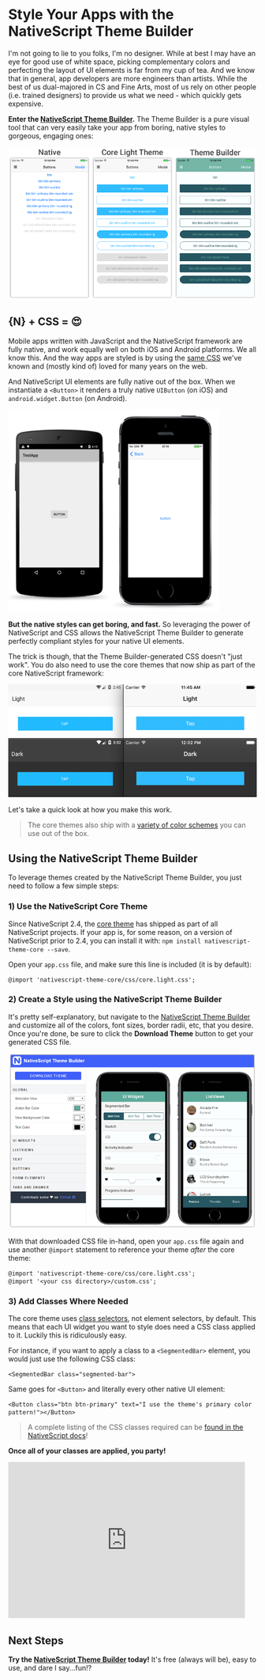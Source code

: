 # Style Your Apps with the NativeScript Theme Builder

I'm not going to lie to you folks, I'm no designer. While at best I may have an eye for good use of white space, picking complementary colors and perfecting the layout of UI elements is far from my cup of tea. And we know that in general, app developers are more engineers than artists. While the best of us dual-majored in CS and Fine Arts, most of us rely on other people (i.e. trained designers) to provide us what we need - which quickly gets expensive.

**Enter the [NativeScript Theme Builder](http://www.nativescriptthemebuilder.com/).** The Theme Builder is a pure visual tool that can very easily take your app from boring, native styles to gorgeous, engaging ones:

![native ui using theme builder](comparison.png)

## {N} + CSS = 😍

Mobile apps written with JavaScript and the NativeScript framework are fully native, and work equally well on both iOS and Android platforms. We all know this. And the way apps are styled is by using the [same CSS](https://docs.nativescript.org/ui/styling) we've known and (mostly kind of) loved for many years on the web.

And NativeScript UI elements are fully native out of the box. When we instantiate a `<Button>` it renders a truly native `UIButton` (on iOS) and `android.widget.Button` (on Android).

![native ios and android buttons](native-buttons.png)

**But the native styles can get boring, and fast.** So leveraging the power of NativeScript and CSS allows the NativeScript Theme Builder to generate perfectly compliant styles for your native UI elements.

The trick is though, that the Theme Builder-generated CSS doesn't "just work". You do also need to use the core themes that now ship as part of the core NativeScript framework:

![nativescript core themes](color-schemes-light-and-dark.png)

Let's take a quick look at how you make this work.

> The core themes also ship with a [variety of color schemes](https://docs.nativescript.org/ui/theme#color-schemes) you can use out of the box.

## Using the NativeScript Theme Builder

To leverage themes created by the NativeScript Theme Builder, you just need to follow a few simple steps:

### 1) Use the NativeScript Core Theme

Since NativeScript 2.4, the [core theme](https://docs.nativescript.org/ui/theme) has shipped as part of all NativeScript projects. If your app is, for some reason, on a version of NativeScript prior to 2.4, you can install it with: `npm install nativescript-theme-core --save`.

Open your `app.css` file, and make sure this line is included (it is by default):

	@import 'nativescript-theme-core/css/core.light.css';

### 2) Create a Style using the NativeScript Theme Builder

It's pretty self-explanatory, but navigate to the [NativeScript Theme Builder](http://www.nativescriptthemebuilder.com/) and customize all of the colors, font sizes, border radii, etc, that you desire. Once you're done, be sure to click the **Download Theme** button to get your generated CSS file.

![nativescript theme builder](theme-builder.png)

With that downloaded CSS file in-hand, open your `app.css` file again and use another `@import` statement to reference your theme *after* the core theme:

	@import 'nativescript-theme-core/css/core.light.css';	
	@import '<your css directory>/custom.css';

### 3) Add Classes Where Needed

The core theme uses [class selectors](https://docs.nativescript.org/ui/styling#supported-selectors), not element selectors, by default. This means that each UI widget you want to style does need a CSS class applied to it. Luckily this is ridiculously easy.

For instance, if you want to apply a class to a `<SegmentedBar>` element, you would just use the following CSS class:

	<SegmentedBar class="segmented-bar">

Same goes for `<Button>` and literally every other native UI element:

	<Button class="btn btn-primary" text="I use the theme's primary color pattern!"></Button>

> A complete listing of the CSS classes required can be [found in the NativeScript docs](https://docs.nativescript.org/ui/theme#class-names)!

**Once all of your classes are applied, you party!**

<iframe src="http://giphy.com/embed/s2qXK8wAvkHTO" width="480" height="316.1904761904762" frameBorder="0" class="giphy-embed" allowFullScreen></iframe>

## Next Steps

**Try the [NativeScript Theme Builder](http://www.nativescriptthemebuilder.com/) today!** It's free (always will be), easy to use, and dare I say...fun!?